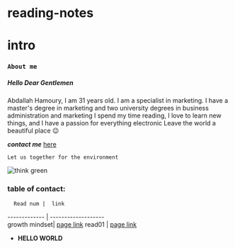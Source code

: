 # reading-notes

# intro


### **`About me`**

##### Hello Dear Gentlemen
Abdallah Hamoury, I am 31 years old. I am a specialist in marketing. I have a master's degree in marketing and two university degrees in business administration and marketing
I spend my time reading, I love to learn new things, and I have a passion for everything electronic
Leave the world a beautiful place :wink:

***contact me*** [here](https://web.facebook.com/abdallah.hamoury)

`Let us together for the environment`


![think green](https://images.all-free-download.com/images/graphicthumb/green_plant_wallpaper_202963.jpg )

### table of contact:

      Read num |  link 
 ------------- | -------------------  
 growth mindset| [page link](lab2.md)
    read01     | [page link](read01.md)



- __HELLO WORLD__


